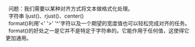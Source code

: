 &nbsp;&nbsp;问题：我们需要以某种对齐方式将文本做格式化处理。<br>
&nbsp;&nbsp;字符串 ljust()、rjust()、center()<br>
&nbsp;&nbsp;format()利用'<' '>' '^'字符以及一个期望的宽度值也可以轻松完成对齐的任务。<br>
&nbsp;&nbsp;format()的好处之一是它并不是特定于字符串的。它能作用于任何值，这使得它更加通用。<br>